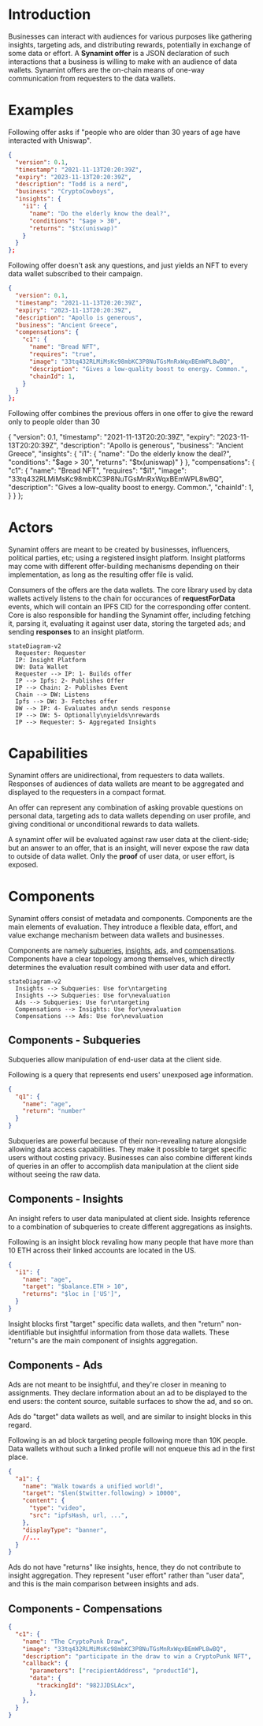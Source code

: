 
[Note]: <> (
  This readme assumes reader knows why Synamint protocol exists, its capabilities, and roughly how it works.
)

[Note]: <> (
  This readme is not supposed to talk about the place of offer files in Snickerdoodle's overall business flow, but rather explain their purpose
)

# Introduction

Businesses can interact with audiences for various purposes like gathering insights, targeting ads, and distributing rewards, potentially in exchange of some data or effort. A **Synamint offer** is a JSON declaration of such interactions that a business is willing to make with an audience of data wallets. Synamint offers are the on-chain means of one-way communication from requesters to the data wallets.


# Examples

Following offer asks if "people who are older than 30 years of age have interacted with Uniswap".

```JSON
{
  "version": 0.1,
  "timestamp": "2021-11-13T20:20:39Z",
  "expiry": "2023-11-13T20:20:39Z",
  "description": "Todd is a nerd",
  "business": "CryptoCowboys",
  "insights": {
    "i1": {
      "name": "Do the elderly know the deal?",
      "conditions": "$age > 30",
      "returns": "$tx(uniswap)"
    }
  }
};
```

Following offer doesn't ask any questions, and just yields an NFT to every data wallet subscribed to their campaign.

```JSON
{
  "version": 0.1,
  "timestamp": "2021-11-13T20:20:39Z",
  "expiry": "2023-11-13T20:20:39Z",
  "description": "Apollo is generous",
  "business": "Ancient Greece",
  "compensations": {
    "c1": {
      "name": "Bread NFT",
      "requires": "true",
      "image": "33tq432RLMiMsKc98mbKC3P8NuTGsMnRxWqxBEmWPL8wBQ",
      "description": "Gives a low-quality boost to energy. Common.",
      "chainId": 1,
    }
  }
};
```

Following offer combines the previous offers in one offer to give the reward only to people older than 30

{
  "version": 0.1,
  "timestamp": "2021-11-13T20:20:39Z",
  "expiry": "2023-11-13T20:20:39Z",
  "description": "Apollo is generous",
  "business": "Ancient Greece",
  "insights": {
    "i1": {
      "name": "Do the elderly know the deal?",
      "conditions": "$age > 30",
      "returns": "$tx(uniswap)"
    }
  },
  "compensations": {
    "c1": {
      "name": "Bread NFT",
      "requires": "$i1",
      "image": "33tq432RLMiMsKc98mbKC3P8NuTGsMnRxWqxBEmWPL8wBQ",
      "description": "Gives a low-quality boost to energy. Common.",
      "chainId": 1,
    }
  }
};

# Actors

Synamint offers are meant to be created by businesses, influencers, political parties, etc; using a registered insight platform. Insight platforms may come with different offer-building mechanisms depending on their implementation, as long as the resulting offer file is valid.

Consumers of the offers are the data wallets. The core library used by data wallets actively listens to the chain for occurances of **requestForData** events, which will contain an IPFS CID for the corresponding offer content. Core is also responsible for handling the Synamint offer, including fetching it, parsing it, evaluating it against user data, storing the targeted ads; and sending **responses** to an insight platform.


```mermaid
stateDiagram-v2
  Requester: Requester
  IP: Insight Platform
  DW: Data Wallet
  Requester --> IP: 1- Builds offer
  IP --> Ipfs: 2- Publishes Offer
  IP --> Chain: 2- Publishes Event
  Chain --> DW: Listens 
  Ipfs --> DW: 3- Fetches offer
  DW --> IP: 4- Evaluates and\n sends response
  IP --> DW: 5- Optionally\nyields\nrewards
  IP --> Requester: 5- Aggregated Insights
```


# Capabilities

Synamint offers are unidirectional, from requesters to data wallets. Responses of audiences of data wallets are meant to be aggregated and displayed to the requesters in a compact format.

An offer can represent any combination of asking provable questions on personal data, targeting ads to data wallets depending on user profile, and giving conditional or unconditional rewards to data wallets.

A synamint offer will be evaluated against raw user data at the client-side; but an answer to an offer, that is an insight, will never expose the raw data to outside of data wallet. Only the **proof** of user data, or user effort, is exposed.

# Components

Synamint offers consist of metadata and components. Components are the main elements of evaluation. They introduce a flexible data, effort, and value exchange mechanism between data wallets and businesses.

Components are namely [subueries](</documentation/sdql/components/SUBQUERIES.md>), [insights](</documentation/sdql/components/INSIGHTS.md>), [ads](</documentation/sdql/components/ADS.md>), and [compensations](</documentation/sdql/components/COMPENSATIONS.md>). Components have a clear topology among themselves, which directly determines the evaluation result combined with user data and effort.

```mermaid
stateDiagram-v2
  Insights --> Subqueries: Use for\ntargeting
  Insights --> Subqueries: Use for\nevaluation
  Ads --> Subqueries: Use for\ntargeting
  Compensations --> Insights: Use for\nevaluation
  Compensations --> Ads: Use for\nevaluation
```

## Components - Subqueries

Subqueries allow manipulation of end-user data at the client side. 

Following is a query that represents end users' unexposed age information.
```JSON
{
  "q1": {
    "name": "age",
    "return": "number"
  }
}
```

Subqueries are powerful because of their non-revealing nature alongside allowing data access capabilities. They make it possible to target specific users without costing privacy. Businesses can also combine different kinds of queries in an offer to accomplish data manipulation at the client side without seeing the raw data.

## Components - Insights

An insight refers to user data manipulated at client side. Insights reference to a combination of subqueries to create different aggregations as insights.

Following is an insight block revaling how many people that have more than 10 ETH across their linked accounts are located in the US.
```JSON
{
  "i1": {
    "name": "age",
    "target": "$balance.ETH > 10",
    "returns": "$loc in ['US']",
  }
}
```

Insight blocks first "target" specific data wallets, and then "return" non-identifiable but insightful information from those data wallets. These "return"s are the main component of insights aggregation. 

## Components - Ads

Ads are not meant to be insightful, and they're closer in meaning to assignments. They declare information about an ad to be displayed to the end users: the content source, suitable surfaces to show the ad, and so on. 

Ads do "target" data wallets as well, and are similar to insight blocks in this regard.

Following is an ad block targeting people following more than 10K people. Data wallets without such a linked profile will not enqueue this ad in the first place.

```JSON
{
  "a1": {
    "name": "Walk towards a unified world!",
    "target": "$len($twitter.following) > 10000",
    "content": {
      "type": "video",
      "src": "ipfsHash, url, ...",
    },
    "displayType": "banner",
    //...
  }
}
```

Ads do not have "returns" like insights, hence, they do not contribute to insight aggregation. They represent "user effort" rather than "user data", and this is the main comparison between insights and ads.

## Components - Compensations


```JSON
{
  "c1": {
    "name": "The CryptoPunk Draw",
    "image": "33tq432RLMiMsKc98mbKC3P8NuTGsMnRxWqxBEmWPL8wBQ",
    "description": "participate in the draw to win a CryptoPunk NFT",
    "callback": {
      "parameters": ["recipientAddress", "productId"],
      "data": {
        "trackingId": "982JJDSLAcx",
      },
    },
  }
}
```



[TODO]: <> (
  Briefly introduce subq, insights, ads and compensations.
  Give very minimal examples.
)

[TODO]: <> (
  Include a flow diagram of these components.
)

[TODO]: <> (
  Include a more complex example.
)

